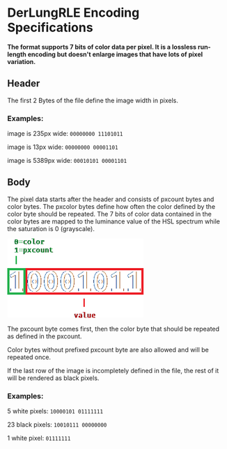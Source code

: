 # DerLungRLE Encoding Specifications

**The format supports 7 bits of color data per pixel. It is a lossless run-length encoding but doesn't enlarge images that have lots of pixel variation.**

## Header

The first 2 Bytes of the file define the image width in pixels.

### Examples:

image is 235px wide: `00000000 11101011`

image is 13px wide: `00000000 00001101`

image is 5389px wide: `00010101 00001101`

## Body

The pixel data starts after the header and consists of pxcount bytes and color bytes. The pxcolor bytes define how often the color defined by the color byte should be repeated. The 7 bits of color data contained in the color bytes are mapped to the luminance value of the HSL spectrum while the saturation is 0 (grayscale).

![encoding format](./format.png)

The pxcount byte comes first, then the color byte that should be repeated as defined in the pxcount.

Color bytes without prefixed pxcount byte are also allowed and will be repeated once.

If the last row of the image is incompletely defined in the file, the rest of it will be rendered as black pixels.

### Examples:

5 white pixels: `10000101 01111111`

23 black pixels: `10010111 00000000`

1 white pixel: `01111111`